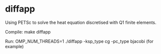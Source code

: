 # diffapp
Using PETSc to solve the heat equation discretised with Q1 finite elements.

Compile: make diffapp

Run: OMP_NUM_THREADS=1 ./diffapp -ksp_type cg -pc_type bjacobi (for example)

